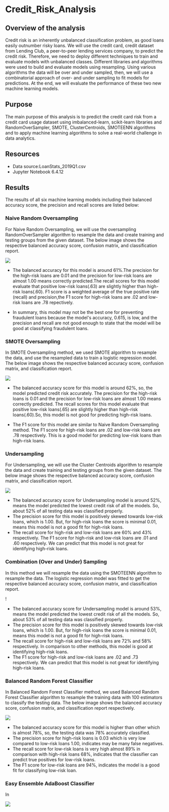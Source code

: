 # Credit_Risk_Analysis

## Overview of the analysis

Credit risk is an inherently unbalanced classification problem, as good loans easily outnumber risky loans. We will use the credit card, credit dataset from Lending Club, a peer-to-peer lending services company, to predict the credit risk. Therefore, we need to deploy different techniques to train and evaluate models with unbalanced classes. Different libraries and algorithms were used to build and evaluate models using resampling. Using various algorithms the data will be over and under sampled, then, we will use a combinatorial approach of over- and under sampling to fit models for predictions. At the end, we will evaluate the performance of these two new machine learning models.

## Purpose

The main purpose of this analysis is to predict the credit card risk from a credit card usage dataset using imbalanced-learn, scikit-learn libraries and RandomOverSampler, SMOTE, ClusterCentroids, SMOTEENN algorithms and to apply machine learning algorithms to solve a real-world challenge in data analytics.

## Resources

- Data source:LoanStats_2019Q1.csv
- Jupyter Notebook 6.4.12

## Results

The results of all six machine learning models including their balanced accuracy score, the precision and recall scores are listed below:

### Naive Random Oversampling

For Naive Random Oversampling, we will use the oversampling RandomOverSampler algorithm to resample the data and create training and testing groups from the given dataset. The below image shows the respective balanced accuracy score, confusion matrix, and classification report.

![](https://github.com/akthersr/Credit_Risk_Analysis/blob/main/Resources/Naive.png)

- The balanced accuracy for this model is around 61%.The precision for the high-risk loans are 0.01 and the precision for low-risk loans are almost 1.00 means correctly predicted.The recall scores for this model evaluate that positive low-risk loans(.63) are slightly higher than high-risk loans(.60). F1 score is a weighted average of the true positive rate (recall) and precision,the F1 score for high-risk loans are .02 and low-risk loans are .78 repectively.

- In summary, this model may not be the best one for preventing fraudulent loans because the model's accuracy, 0.615, is low, and the precision and recall are not good enough to state that the model will be good at classifying fraudulent loans.

### SMOTE Oversampling

In SMOTE Oversampling method, we used SMOTE algorithm to resample the data, and use the resampled data to train a logistic regression model. The below image shows the respective balanced accuracy score, confusion matrix, and classification report.

![](https://github.com/akthersr/Credit_Risk_Analysis/blob/main/Resources/smote.png)

- The balanced accuracy score for this model is around 62%, so, the model predicted credit risk accurately. The precision for the high-risk loans is 0.01 and the precision for low-risk loans are almost 1.00 means correctly predicted. The recall scores for this model evaluate that positive low-risk loans(.65) are slightly higher than high-risk loans(.60).So, this model is not good for predicting high-risk loans.

- The F1 score for this model are similar to Naive Random Oversampling method. The F1 score for high-risk loans are .02 and low-risk loans are .78 respectively. This is a good model for predicting low-risk loans than high-risk loans.

### Undersampling

 For Undersampling, we will use the Cluster Centroids algorithm to resample the data and create training and testing groups from the given dataset. The below image shows the respective balanced accuracy score, confusion matrix, and classification report.

![](https://github.com/akthersr/Credit_Risk_Analysis/blob/main/Resources/cluster.png)

- The balanced accuracy score for Undersampling model is around 52%, means the model predicted the lowest credit risk of all the models. So, about 52% of all testing data was classified properly.
- The precision score for this model is positively skewed towards low-risk loans, which is 1.00. But, for high-risk loans the score is minimal 0.01, means this model is not a good fit for high-risk loans.
- The recall score for high-risk and low-risk loans are 60% and 43% respectively. The F1 score for high-risk and low-risk loans are .01 and .60 respectively. We can predict that this model is not great for identifying high-risk loans.

### Combination (Over and Under) Sampling

In this method we will resample the data using the SMOTEENN algorithm to resample the data. The logistic regression model was fitted to get the respective balanced accuracy score, confusion matrix, and classification report.

! [](https://github.com/akthersr/Credit_Risk_Analysis/blob/main/Resources/SMOTEENN.png)

- The balanced accuracy score for Undersampling model is around 53%, means the model predicted the lowest credit risk of all the models. So, about 53% of all testing data was classified properly.
- The precision score for this model is positively skewed towards low-risk loans, which is 1.00. But, for high-risk loans the score is minimal 0.01, means this model is not a good fit for high-risk loans.
- The recall score for high-risk and low-risk loans are 72% and 58% respectively. In comparison to other methods, this model is good at identifying high-risk loans.
- The F1 score for high-risk and low-risk loans are .02 and .73 respectively. We can predict that this model is not great for identifying high-risk loans.

### Balanced Random Forest Classifier

In Balanced Random Forest Classifier method, we used Balanced Random Forest Classifier algorithm to resample the training data with 100 estimators to classify the testing data. The below image shows the balanced accuracy score, confusion matrix, and classification report respectively.

![](https://github.com/akthersr/Credit_Risk_Analysis/blob/main/Resources/random%20forest.png)

- The balanced accuracy score for this model is higher than other which is almost 78%, so, the testing data was 78% accurately classified.
- The precision score for high-risk loans is 0.03 which is very low compared to low-risk loans 1.00, indicates may be many false negatives.
- The recall score for low-risk loans is very high almost 89% in comparison with high-risk loans 68%, indicates that the classifier can predict true positives for low-risk loans.
- The F1 score for low-risk loans are 94%, indicates the model is a good fit for classifying low-risk loan.

### Easy Ensemble AdaBoost Classifier

In

![](https://github.com/akthersr/Credit_Risk_Analysis/blob/main/Resources/ADA.png)
